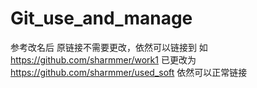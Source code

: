 # Git_use_and_manage
参考改名后 原链接不需要更改，依然可以链接到
如
https://github.com/sharmmer/work1
已更改为
https://github.com/sharmmer/used_soft
依然可以正常链接
